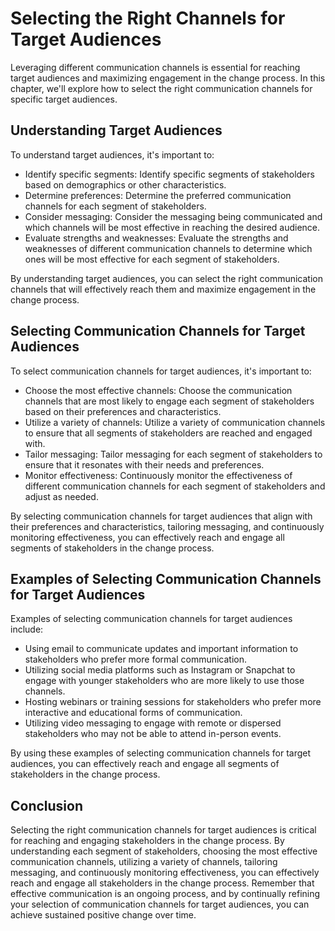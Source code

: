 Selecting the Right Channels for Target Audiences
=========================================================================================================

Leveraging different communication channels is essential for reaching target audiences and maximizing engagement in the change process. In this chapter, we'll explore how to select the right communication channels for specific target audiences.

Understanding Target Audiences
------------------------------

To understand target audiences, it's important to:

* Identify specific segments: Identify specific segments of stakeholders based on demographics or other characteristics.
* Determine preferences: Determine the preferred communication channels for each segment of stakeholders.
* Consider messaging: Consider the messaging being communicated and which channels will be most effective in reaching the desired audience.
* Evaluate strengths and weaknesses: Evaluate the strengths and weaknesses of different communication channels to determine which ones will be most effective for each segment of stakeholders.

By understanding target audiences, you can select the right communication channels that will effectively reach them and maximize engagement in the change process.

Selecting Communication Channels for Target Audiences
-----------------------------------------------------

To select communication channels for target audiences, it's important to:

* Choose the most effective channels: Choose the communication channels that are most likely to engage each segment of stakeholders based on their preferences and characteristics.
* Utilize a variety of channels: Utilize a variety of communication channels to ensure that all segments of stakeholders are reached and engaged with.
* Tailor messaging: Tailor messaging for each segment of stakeholders to ensure that it resonates with their needs and preferences.
* Monitor effectiveness: Continuously monitor the effectiveness of different communication channels for each segment of stakeholders and adjust as needed.

By selecting communication channels for target audiences that align with their preferences and characteristics, tailoring messaging, and continuously monitoring effectiveness, you can effectively reach and engage all segments of stakeholders in the change process.

Examples of Selecting Communication Channels for Target Audiences
-----------------------------------------------------------------

Examples of selecting communication channels for target audiences include:

* Using email to communicate updates and important information to stakeholders who prefer more formal communication.
* Utilizing social media platforms such as Instagram or Snapchat to engage with younger stakeholders who are more likely to use those channels.
* Hosting webinars or training sessions for stakeholders who prefer more interactive and educational forms of communication.
* Utilizing video messaging to engage with remote or dispersed stakeholders who may not be able to attend in-person events.

By using these examples of selecting communication channels for target audiences, you can effectively reach and engage all segments of stakeholders in the change process.

Conclusion
----------

Selecting the right communication channels for target audiences is critical for reaching and engaging stakeholders in the change process. By understanding each segment of stakeholders, choosing the most effective communication channels, utilizing a variety of channels, tailoring messaging, and continuously monitoring effectiveness, you can effectively reach and engage all stakeholders in the change process. Remember that effective communication is an ongoing process, and by continually refining your selection of communication channels for target audiences, you can achieve sustained positive change over time.
